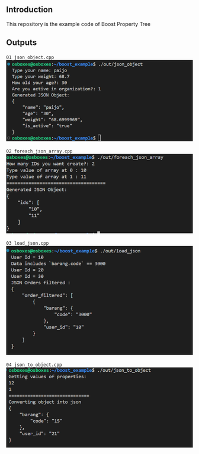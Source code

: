 ## Introduction
This repository is the example code of Boost Property Tree

## Outputs
`01 json_object.cpp`
![01 json_object.cpp](/screenshots/json_object_cpp.png)

`02 foreach_json_array.cpp`
![02 foreach_json_array.cpp](/screenshots/foreach_json_array.png)

`03 load_json.cpp`
![03 load_json.cpp](/screenshots/load_json.png)

`04 json_to_object.cpp`
![01 json_object.cpp](/screenshots/json_to_object.png)
